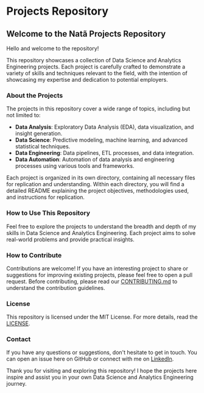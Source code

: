 # Projects Repository

## Welcome to the Natã Projects Repository

Hello and welcome to the repository!

This repository showcases a collection of Data Science and Analytics Engineering projects. Each project is carefully crafted to demonstrate a variety of skills and techniques relevant to the field, with the intention of showcasing my expertise and dedication to potential employers.

### About the Projects

The projects in this repository cover a wide range of topics, including but not limited to:

- **Data Analysis**: Exploratory Data Analysis (EDA), data visualization, and insight generation.
- **Data Science**: Predictive modeling, machine learning, and advanced statistical techniques.
- **Data Engineering**: Data pipelines, ETL processes, and data integration.
- **Data Automation**: Automation of data analysis and engineering processes using various tools and frameworks.

Each project is organized in its own directory, containing all necessary files for replication and understanding. Within each directory, you will find a detailed README explaining the project objectives, methodologies used, and instructions for replication.

### How to Use This Repository

Feel free to explore the projects to understand the breadth and depth of my skills in Data Science and Analytics Engineering. Each project aims to solve real-world problems and provide practical insights.

### How to Contribute

Contributions are welcome! If you have an interesting project to share or suggestions for improving existing projects, please feel free to open a pull request. Before contributing, please read our [CONTRIBUTING.md](./CONTRIBUTING.md) to understand the contribution guidelines.

### License

This repository is licensed under the MIT License. For more details, read the [LICENSE](./LICENSE).

### Contact

If you have any questions or suggestions, don't hesitate to get in touch. You can open an issue here on GitHub or connect with me on [LinkedIn](https://www.linkedin.com/).

Thank you for visiting and exploring this repository! I hope the projects here inspire and assist you in your own Data Science and Analytics Engineering journey.
